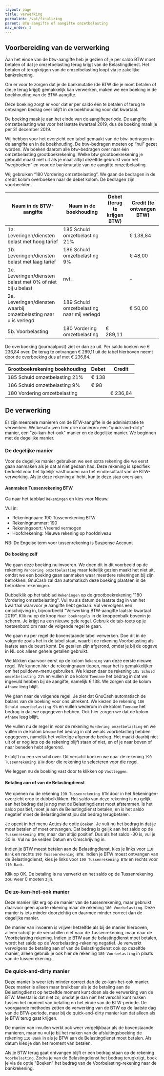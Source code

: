 ```yaml
---
layout: page
title: Verwerking
permalink: /vat/finalizing
parent: BTW aangifte of aangifte omzetbelasting
nav_order: 3
---
```


## Voorbereiding van de verwerking

Aan het einde van de btw-aangifte heb je gezien of je per saldo BTW moet betalen of dat je omzetbelasting terug krijgt van de Belastingdienst. Het betalen of terugkrijgen van de omzetbelasting loopt via je zakelijke bankrekening.

Om er voor te zorgen dat je de bankmutatie (de BTW die je moet betalen of die je terug krijgt) gemakkelijk kan verwerken, maken we een boeking in de boekhouding van de BTW-aangifte.

Deze boeking zorgt er voor dat er per saldo één te betalen of terug te ontvangen bedrag over blijft in de boekhouding voor dat kwartaal.

De boeking maak je aan het einde van de aangifteperiode. De aangifte omzetbelasting was voor het laatste kwartaal 2019, dus de boeking maak je per 31 december 2019.

Wij hebben voor het overzicht een tabel gemaakt van de btw-bedragen in de aangifte en in de boekhouding. De btw-bedragen moeten op “nul” gezet worden. We boeken daarom alle btw-bedragen over naar één omzetbelasting grootboekrekening. Welke btw grootboekrekening je gebruikt maakt niet uit als je maar altijd dezelfde gebruikt voor het “wegboeken” en voor de bankmutatie van de aangifte omzetbelasting.

Wij gebruiken “180 Vordering omzetbelasting”. We gaan de bedragen in de credit kolom overboeken naar de debet kolom. De bedragen zijn voorbeelden.

|Naam in de BTW-aangifte                         |Naam in de boekhouding          |    Debet (terug te krijgen BTW)| Credit (te ontvangen BTW)|
|------------------------------------------------|--------------------------------|--------------------------------|--------------------------|
|1a. Leveringen/diensten belast met hoog tarief  | 185 Schuld omzetbelasting 21%  |                                |                  € 138,84|
|1b. Leveringen/diensten belast met laag tarief  | 186 Schuld omzetbelasting 9%   |                                |                  €  48,00|
|1e. Leveringen/diensten belast met 0% of niet bij u belast | nvt.                |                                |                         -|
|2a. Leveringen/diensten waarbij omzetbelasting naar u is verlegd | 189 Schuld omzetbelasting naar mij verlegd |   |                  €  50,00|
|5b. Voorbelasting                               | 180 Vordering omzetbelasting   | €                        289,11|                          |

De overboeking (journaalpost) ziet er dan zo uit. Per saldo boeken we € 236,84 over. De terug te ontvangen € 289,11 uit de tabel hierboven neemt door de overboeking dus af met € 236,84.

|Grootboekrekening boekhouding              | Debet   | Credit  |
|-------------------------------------------|---------|---------|
|185 Schuld omzetbelasting 21%              | € 138   |         |
|186 Schuld omzetbelasting 9%               | €  98   |         |
|180 Vordering omzetbelasting               |         | € 236,84|

## De verwerking

Er zijn meerdere manieren om de BTW-aangifte in de administratie te verwerken.
We beschrijven hier drie manieren: een "quick-and-dirty" manier, een "zo-kan-het-ook" manier en de degelijke manier.
We beginnen met de degelijke manier.

### De degelijke manier

Voor de degelijke manier gebruiken we een extra rekening die we eerst gaan aanmaken als je dat al niet gedaan had.
Deze rekening is specifiek bedoeld voor het tijdelijk vasthouden van het eindresultaat van de BTW-verwerking.
Als je deze rekening al hebt, kun je deze stap overslaan.

#### Aanmaken Tussenrekening BTW

Ga naar het tabblad `Rekeningen` en kies voor Nieuw.

Vul in:
- Rekeningnaam: 190 Tussenrekening BTW 
- Rekeningnummer: 190
- Rekeningsoort: Vreemd vermogen
- Hoofdrekening: Nieuwe rekening op hoofdniveau

NB: De Engelse term voor tussenrekening is Suspense Account

#### De boeking zelf

We gaan deze boeking nu invoeren. We doen dit in dit voorbeeld op de rekening `Vordering omzetbelasting` maar feitelijk gezien maakt het niet uit, omdat we een boeking gaan aanmaken waar meerdere rekeningen bij zijn betrokken. GnuCash zal dan automatisch deze boeking plaatsen in de betrokken rekeningen.

Dubbelklik op het tabblad `Rekeningen` op de grootboekrekening "180 Vordering omzetbelasting". Vul nu als datum de laatste dag in van het kwartaal waarvoor je aangifte hebt gedaan. Vul vervolgens een omschrijving in, bijvoorbeeld "Verwerking BTW-aangifte laatste kwartaal 2019".
Klik nu op de knop `Meer boekregels` in de knoppenbalk bovenin je scherm. Je krijgt nu een nieuwe gele regel. Gebruik de tab-toets op je toetsenbord om naar de volgende regel te gaan.

We gaan nu per regel de bovenstaande tabel verwerken. Doe dit in de volgorde zoals het in de tabel staat, waarbij de rekening Voorbelasting als laatste aan de beurt komt. De getallen zijn afgerond, omdat je bij de opgave in NL ook alleen gehele getallen gebruikt.

We klikken daarvoor eerst op de kolom `Rekening` van deze eerste nieuwe regel. We kunnen hier de rekeningnaam tiepen, maar het is gemakkelijker om het pulldown-menu gebruiken. We kiezen daar de rekening `185 Schuld omzetbelasting 21%` en vullen in de kolom `Toename` het bedrag in dat we ingevuld hebben bij de aangifte, namelijk € 138. We zorgen dat de kolom `Afname` leeg blijft.

We gaan naar de volgende regel. Je ziet dat GnuCash automatisch de balans van de boeking voor ons uitrekent.
We kiezen de rekening `186 Schuld omzetbelasting 9%` en vullen wederom in de kolom `Toename` het bedrag in dat we opgegeven hebben. Ook hier zorgen we dat de kolom `Afname` leeg blijft.

We vullen nu de regel in voor de rekening `Vordering omzetbelasting` en we vullen in de kolom `Afname` het bedrag in dat we als voorbelasting hebben opgegeven, namelijk het volledige afgeronde bedrag. Het maakt daarbij niet uit of er nog iets op de rekening blijft staan of niet, en of je naar boven of naar beneden hebt afgerond.

Er blijft nu een verschil over. Dit verschil boeken we naar de rekening `190 Tussenrekening BTW` door die rekening te selecteren voor die regel.

We leggen nu de boeking vast door te klikken op `Vastleggen`. 

#### Betaling aan of van de Belastingdienst

We openen nu de rekening `190 Tussenrekening BTW` door in het Rekeningen-overzicht erop te dubbelklikken.
Het saldo van deze rekening is nu gelijk aan het bedrag dat je nog met de Belastingdienst moet afstemmen. Is het saldo positief, moet je aan de Belastingdienst betalen, en is het saldo negatief moet de Belastingdienst jou dat bedrag terugbetalen.

Je opent in het menu Acties de optie `Boeken`. Je vult nu het bedrag in dat je moet betalen of moet ontvangen. Dat bedrag is gelijk aan het saldo op de `Tussenrekening BTW`, maar dan altijd positief. Dus als het saldo -30 is, vul je 30 in. 
Vul nu de velden Datum en Omschrijving in.

Indien je BTW moest betalen aan de Belastingdienst, kies je links voor `110 Bank` en rechts `190 Tussenrekening BTW`.
Indien je BTW moest ontvangen van de Belastingdienst, kies je links voor `190 Tussenrekening BTW` en rechts voor `110 Bank`.

Klik op OK. De betaling is nu verwerkt en het saldo op de Tussenrekening zou weer 0 moeten zijn.

### De zo-kan-het-ook manier

Deze manier lijkt erg op de manier van de tussenrekening, maar gebruikt daarvoor geen aparte rekening maar de rekening `180 Voorbelasting`.
Deze manier is iets minder doorzichtig en daarmee minder correct dan de degelijke manier.

De manier van invoeren is vrijwel hetzelfde als bij de manier hierboven, alleen schrijf je de verschillen niet naar de Tussenrekening, maar naar de Voorbelasting rekening. Indien je BTW aan de belastingdienst moet betalen, wordt het saldo op de Voorbelasting-rekening negatief. Je verwerkt vervolgens de betaling aan of van de Belastingdienst ook op dezelfde manier, alleen gebruik je ook hier de rekening `180 Voorbelasting` in plaats van de tussenrekening.

### De quick-and-dirty manier

Deze manier is weer iets minder correct dan de zo-kan-het-ook manier. Deze manier is alleen maar bruikbaar als je de betaling aan de Belastingdienst op hetzelfde moment kunt doen als de verwerking van de BTW. Meestal is dat niet zo, omdat je dan niet het verschil kunt maken tussen het moment van betaling en het einde van de BTW-periode.
De voorgaande methodes zetten de verwerking van de BTW op de laatste dag van de BTW-periode, maar bij de quick-and-dirty manier kan dat alleen als je BTW terug gaat krijgen.

De manier van invullen werkt ook weer vergelijkbaar als de bovenstaande manieren, maar nu vul je bij het maken van de afsluitingsboeking de rekening `110 Bank` in als je BTW aan de Belastingdienst moet betalen. Als datum kies je dan het moment van betalen.

Als je BTW terug gaat ontvangen blijft er een bedrag staan op de rekening `Voorbelasting`. Zodra je van de Belastingdienst het bedrag terugkrijgt, boek je via de optie "Boeken" het bedrag van de Voorbelasting-rekening naar de bankrekening.
